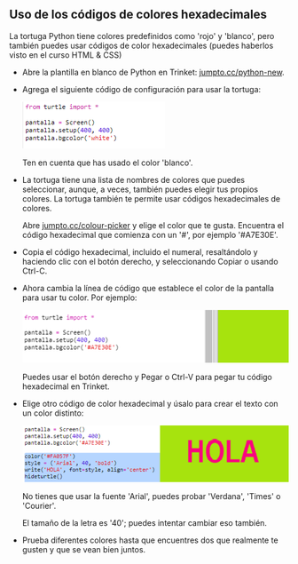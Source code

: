 ## Uso de los códigos de colores hexadecimales

La tortuga Python tiene colores predefinidos como 'rojo' y 'blanco', pero también puedes usar códigos de color hexadecimales (puedes haberlos visto en el curso HTML & CSS)

+ Abre la plantilla en blanco de Python en Trinket: <a href="http://jumpto.cc/python-new" target="_blank">jumpto.cc/python-new</a>.

+ Agrega el siguiente código de configuración para usar la tortuga:
    
    ![captura de pantalla](images/colourful-setup.png)
    
    Ten en cuenta que has usado el color 'blanco'.

+ La tortuga tiene una lista de nombres de colores que puedes seleccionar, aunque, a veces, también puedes elegir tus propios colores. La tortuga también te permite usar códigos hexadecimales de colores.
    
    Abre <a href="http://jumpto.cc/colour-picker" target="_blank">jumpto.cc/colour-picker</a> y elige el color que te gusta. Encuentra el código hexadecimal que comienza con un '#', por ejemplo '#A7E30E'.

+ Copia el código hexadecimal, incluido el numeral, resaltándolo y haciendo clic con el botón derecho, y seleccionando Copiar o usando Ctrl-C.

+ Ahora cambia la línea de código que establece el color de la pantalla para usar tu color. Por ejemplo:
    
    ![captura de pantalla](images/colourful-background.png)
    
    Puedes usar el botón derecho y Pegar o Ctrl-V para pegar tu código hexadecimal en Trinket.

+ Elige otro código de color hexadecimal y úsalo para crear el texto con un color distinto:
    
    ![captura de pantalla](images/colourful-write.png)
    
    No tienes que usar la fuente 'Arial', puedes probar 'Verdana', 'Times' o 'Courier'.
    
    El tamaño de la letra es '40'; puedes intentar cambiar eso también.

+ Prueba diferentes colores hasta que encuentres dos que realmente te gusten y que se vean bien juntos.